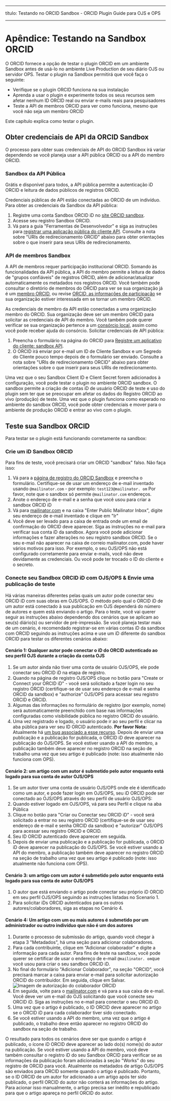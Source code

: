 - - -
título: Testando no ORCID Sandbox - ORCID Plugin Guide para OJS e OPS
- - -

# Apêndice: Testando na Sandbox ORCID

O ORCID fornece a opção de testar o plugin ORCID em um ambiente Sandbox antes de usá-lo no ambiente Live Production de seu diário OJS ou servidor OPS. Testar o plugin na Sandbox permitirá que você faça o seguinte:

* Verifique se o plugin ORCID funciona na sua instalação
* Aprenda a usar o plugin e experimente todos os seus recursos sem afetar nenhum ID ORCID real ou enviar e-mails reais para pesquisadores
* Teste a API de membros ORCID para ver como funciona, mesmo que você não seja um membro ORCID

Este capítulo explica como testar o plugin.

## Obter credenciais de API da ORCID Sandbox

O processo para obter suas credenciais de API do ORCID Sandbox irá variar dependendo se você planeja usar a API pública ORCID ou a API do membro ORCID.

### Sandbox da API Pública

Grátis e disponível para todos, a API pública permite a autenticação iD ORCID e leitura de dados públicos de registros ORCID.

Credenciais públicas de API estão conectadas ao ORCID de um indivíduo. Para obter as credenciais da Sandbox da API pública:

1. Registre uma conta Sandbox ORCID iD no [site ORCID sandbox](https://sandbox.orcid.org).
2. Acesse seu registro Sandbox ORCID.
3. Vá para a guia "Ferramentas de Desenvolvedor" e siga as instruções para [registrar uma aplicação pública do cliente API](https://support.orcid.org/hc/en-us/articles/360006897174-Register-a-public-API-client-application). Consulte a nota sobre "URIs de redirecionamento ORCID" abaixo para obter orientações sobre o que inserir para seus URIs de redirecionamento.

### API de membros Sandbox

A API de membros requer participação institucional ORCID. Somando às funcionalidades da API pública, a API do membro permite a leitura de dados de "grupos confiáveis" de registros ORCID, além de adicionar/atualizar automaticamente os metadados nos registros ORCID. Você também pode consultar o diretório de membros do ORCID para ver se sua organização já é um [membro ORCID](https://orcid.org/members), ou revise [ORCID, as informações de participação](https://orcid.org/about/membership) se sua organização estiver interessada em se tornar um membro ORCID.

As credenciais de membro da API estão conectadas a uma organização membro do ORCID. Sua organização deve ser um membro ORCID para solicitar as credenciais de API do membro. Você também pode querer verificar se sua organização pertence a um [consórcio local](https://orcid.org/consortia), assim como você pode receber ajuda do consórcio. Solicitar credenciais de API pública:

1. Preencha o formulário na página do ORCID para [Registre um aplicativo do cliente: sandbox API](https://orcid.org/content/register-client-application-sandbox).
2. O ORCID irá enviar por e-mail um ID de Cliente Sandbox e um Segredo do Cliente pouco tempo depois de o formulário ser enviado. Consulte a nota sobre "URIs de redirecionamento ORCID" abaixo para obter orientações sobre o que inserir para seus URIs de redirecionamento.

Uma vez que o seu Sandbox Client ID e Client Secret forem adicionados à configuração, você pode testar o plugin no ambiente ORCID sandbox. O sandbox permite a criação de contas iD de usuário ORCID de teste e uso do plugin sem ter que se preocupar em afetar os dados do Registro ORCID ao vivo (produção) de teste. Uma vez que o plugin funciona como esperado no ambiente do sandbox ORCID, você pode obter credenciais e mover para o ambiente de produção ORCID e entrar ao vivo com o plugin.

## Teste sua Sandbox ORCID

Para testar se o plugin está funcionando corretamente na sandbox:

### Crie um iD Sandbox ORCID

Para fins de teste, você precisará criar um ORCID "sandbox" falso. Não faça isso:

1. Vá para a [página de registro do ORCID Sandbox](https://sandbox.orcid.org/register) e preencha o formulário. Certifique-se de usar um endereço de e-mail inventado usando `@mailinator.com` - por exemplo: `test123@mailinator. om` Por favor, note que o sandbox só permite `@mailinator.com` endereços.
2. Anote o endereço de e-mail e a senha que você usou para criar a sandbox ORCID iD
3. Vá para [mailinator.com](https://www.mailinator.com/) e na caixa "Enter Public Mailinator Inbox", digite seu endereço de e-mail inventado e clique em "Ir"
4. Você deve ser levado para a caixa de entrada onde um email de confirmação do ORCID deve aparecer. Siga as instruções no e-mail para verificar sua conta iD da sandbox. Agora você pode adicionar informações e fazer alterações no seu registro sandbox ORCID. Se o seu e-mail não aparecer na caixa de correio mailinator.com, pode haver vários motivos para isso. Por exemplo, o seu OJS/OPS não está configurado corretamente para enviar e-mails, você não deve devidamente as credenciais. Ou você pode ter trocado o ID do cliente e o secreto.

### Conecte seu Sandbox ORCID iD com OJS/OPS & Envie uma publicação de teste

Há várias maneiras diferentes pelas quais um autor pode conectar seu ORCID iD com suas obras em OJS/OPS. O método pelo qual o ORCID iD de um autor está conectado à sua publicação em OJS dependerá do número de autores e quem está enviando o artigo. Para o teste, você vai querer seguir as instruções abaixo dependendo dos cenários que se aplicam ao seu(s) diário(s) ou servidor de pré-impressão. Se você planeja testar mais de um cenário, é recomendado registrar-se em várias contas iD da sandbox com ORCID seguindo as instruções acima e use um iD diferente do sandbox ORCID para testar os diferentes cenários abaixo:

#### Cenário 1: Qualquer autor pode conectar o iD do ORCID autenticado ao seu perfil OJS durante a criação da conta OJS

1. Se um autor ainda não tiver uma conta de usuário OJS/OPS, ele pode conectar seu ORCID iD na etapa de registro.
2. Quando na página de registro OJS/OPS clique no botão para "Create or Connect your ORCID iD" - você será solicitado a fazer login no seu registro ORCID (certifique-se de usar seu endereço de e-mail e senha ORCID da sandbox) e "authorize" OJS/OPS para acessar seu registro ORCID e ORCID.
3. Algumas das informações no formulário de registro (por exemplo, nome) será automaticamente preenchido com base nas informações configuradas como visibilidade pública no registro ORCID do usuário.
4. Uma vez registrado e logado, o usuário pode ir ao seu perfil e clicar na aba pública para ver seu ID ORCID autenticado. **Por favor Nota:** Atualmente há [um bug associado a esse recurso](https://github.com/pkp/orcidProfile/issues/158). Depois de enviar uma publicação e a publicação for publicada, o ORCID iD deve aparecer na publicação do OJS/OPS. Se você estiver usando a API do membro, a publicação também deve aparecer no registro ORCID na seção de trabalho uma vez que seu artigo é publicado (note: isso atualmente não funciona com OPS).

#### Cenário 2: um artigo com um autor é submetido pelo autor enquanto está logado para sua conta de autor OJS/OPS

1. Se um autor tiver uma conta de usuário OJS/OPS onde ele é identificado como um autor, e pode fazer login em OJS/OPS, seu iD ORCID pode ser conectado ao OJS/OPS através do seu perfil de usuário OJS/OPS:
2. Quando estiver logado em OJS/OPS, vá para seu Perfil e clique na aba Pública
3. Clique no botão para "Criar ou Conectar seu ORCID iD" - você será solicitado a entrar no seu registro ORCID (certifique-se de usar seu endereço de e-mail e senha ORCID da sandbox) e "autorizar" OJS/OPS para acessar seu registro ORCID e ORCID.
4. Seu ID ORCID autenticado deve aparecer em seguida.
5. Depois de enviar uma publicação e a publicação for publicada, o ORCID iD deve aparecer na publicação do OJS/OPS. Se você estiver usando a API do membro, a publicação também deve aparecer no registro ORCID na seção de trabalho uma vez que seu artigo é publicado (note: isso atualmente não funciona com OPS).

#### Cenário 3: um artigo com um autor é submetido pelo autor enquanto está logado para sua conta de autor OJS/OPS

1. O autor que está enviando o artigo pode conectar seu próprio iD ORCID em seu perfil OJS/OPS seguindo as instruções listadas no Scenario 1.
2. Para solicitar iDs ORCID autenticados para os outros autores/colaboradores, siga as etapas no Cenário 4.

#### Cenário 4: Um artigo com um ou mais autores é submetido por um administrador ou outro indivíduo que não é um dos autores

1. Durante o processo de submissão do artigo, quando você chegar à etapa 3 "Metadados", há uma seção para adicionar colaboradores.
2. Para cada contribuinte, clique em “Adicionar colaborador” e digite a informação para cada autor. Para fins de teste na sandbox, você pode querer se certificar de usar o endereço de e-mail `@mailinator. om`que você usou para criar o seu sandbox ORCID iD.
3. No final do formulário "Adicionar Colaborador", na seção "ORCID", você precisará marcar a caixa para enviar e-mail para solicitar autorização ORCID do contribuidor. Em seguida, clique em Salvar. ![Imagem de autorização do colaborador ORCID](./assets/orcid-contributor-authorization.png)
4. Em seguida, volte para o [mailinator.com](https://www.mailinator.com) e vá para a sua caixa de e-mail. Você deve ver um e-mail do OJS solicitando que você conecte seu ORCID iD. Siga as instruções no e-mail para conectar o seu ORCID iD.
5. Uma vez que o artigo é publicado, o ID ORCID deve aparecer no artigo se o ORCID iD para cada colaborador tiver sido conectado.
6. Se você estiver usando a API do membro, uma vez que o artigo é publicado, o trabalho deve então aparecer no registro ORCID do sandbox na seção de trabalho.

O resultado para todos os cenários deve ser que quando o artigo é publicado, o ícone iD ORCID deve aparecer ao lado do(s) nome(s) do autor na publicação. Se você estiver usando a API do membro, você deve também consultar o registro iD do seu Sandbox ORCID para verificar se as informações da publicação foram adicionadas à seção "Works" do seu registro de ORCID para você. Atualmente os metadados de artigo OJS/OPS são enviados para ORCID somente quando o artigo é publicado. Portanto, se o ID ORCID de um autor for adicionado a um artigo após ter sido publicado, o perfil ORCID do autor não conterá as informações do artigo. Para acionar isso manualmente, o artigo precisa ser inédito e republicado para que o artigo apareça no perfil ORCID do autor.
